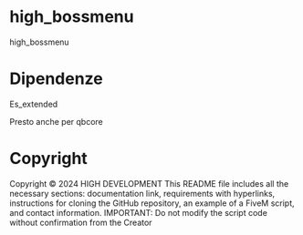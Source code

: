 # high_bossmenu
high_bossmenu

# Dipendenze

Es_extended

Presto anche per qbcore

# Copyright
Copyright © 2024 HIGH DEVELOPMENT This README file includes all the necessary sections: documentation link, requirements with hyperlinks, instructions for cloning the GitHub repository, an example of a FiveM script, and contact information. IMPORTANT: Do not modify the script code without confirmation from the Creator

